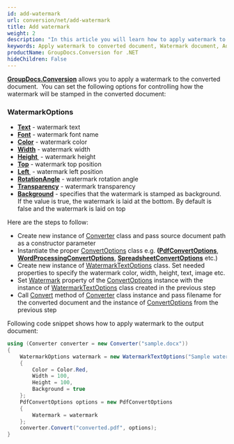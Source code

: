 ```yaml
---
id: add-watermark
url: conversion/net/add-watermark
title: Add watermark
weight: 2
description: "In this article you will learn how to apply watermark to document pages when convert document with GroupDocs.Conversion for .NET API."
keywords: Apply watermark to converted document, Watermark document, Add page watermark, Apply watermark, convert document
productName: GroupDocs.Conversion for .NET
hideChildren: False
---
```

**[GroupDocs.Conversion](https://products.groupdocs.com/conversion/net)** allows you to apply a watermark to the converted document.  You can set the following options for controlling how the watermark will be stamped in the converted document:

### WatermarkOptions

*   **[Text](https://apireference.groupdocs.com/conversion/net/groupdocs.conversion.options.convert/watermarktextoptions/properties/text)** - watermark text
*   **[Font](https://apireference.groupdocs.com/conversion/net/groupdocs.conversion.options.convert/watermarktextoptions/properties/watermarkfont)** - watermark font name
*   **[Color](https://apireference.groupdocs.com/conversion/net/groupdocs.conversion.options.convert/watermarktextoptions/properties/color)** - watermark color
*   **[Width](https://apireference.groupdocs.com/net/conversion/groupdocs.conversion.options.convert/watermarktextoptions/properties/width)** - watermark width
*   **[Height ](https://apireference.groupdocs.com/net/conversion/groupdocs.conversion.options.convert/watermarktextoptions/properties/height)** - watermark height
*   **[Top](https://apireference.groupdocs.com/net/conversion/groupdocs.conversion.options.convert/watermarktextoptions/properties/top)** - watermark top position
*   **[Left ](https://apireference.groupdocs.com/net/conversion/groupdocs.conversion.options.convert/watermarktextoptions/properties/left)** - watermark left position
*   **[RotationAngle](https://apireference.groupdocs.com/net/conversion/groupdocs.conversion.options.convert/watermarktextoptions/properties/rotationangle)** - watermark rotation angle
*   **[Transparency](https://apireference.groupdocs.com/net/conversion/groupdocs.conversion.options.convert/watermarktextoptions/properties/transparency)** - watermark transparency
*   **[Background](https://apireference.groupdocs.com/net/conversion/groupdocs.conversion.options.convert/watermarktextoptions/properties/background)** - specifies that the watermark is stamped as background. If the value is true, the watermark is laid at the bottom. By default is false and the watermark is laid on top
    

Here are the steps to follow:

*   Create new instance of [Converter](https://apireference.groupdocs.com/net/conversion/groupdocs.conversion/converter) class and pass source document path as a constructor parameter
*   Instantiate the proper [ConvertOptions](https://apireference.groupdocs.com/net/conversion/groupdocs.conversion.options.convert/convertoptions) class e.g. **([PdfConvertOptions](https://apireference.groupdocs.com/net/conversion/groupdocs.conversion.options.convert/pdfconvertoptions)**, **[WordProcessingConvertOptions](https://apireference.groupdocs.com/net/conversion/groupdocs.conversion.options.convert/wordprocessingconvertoptions)**, **[SpreadsheetConvertOptions](https://apireference.groupdocs.com/net/conversion/groupdocs.conversion.options.convert/spreadsheetconvertoptions)** etc.)
*   Create new instance of [WatermarkTextOptions](https://apireference-qa.groupdocs.com/conversion/net/groupdocs.conversion.options.convert/watermarktextoptions) class. Set needed properties to specify the watermark color, width, height, text, image etc.
*   Set [Watermark](https://apireference.groupdocs.com/conversion/net/groupdocs.conversion.options.convert.commonconvertoptions/1/properties/watermark) property of the [ConvertOptions](https://apireference.groupdocs.com/net/conversion/groupdocs.conversion.options.convert/convertoptions) instance with the instance of [WatermarkTextOptions](https://apireference-qa.groupdocs.com/conversion/net/groupdocs.conversion.options.convert/watermarktextoptions) class created in the previous step 
*   Call [Convert](https://apireference.groupdocs.com/net/conversion/groupdocs.conversion/converter/methods/convert/2) method of [Converter](https://apireference.groupdocs.com/net/conversion/groupdocs.conversion/converter) class instance and pass filename for the converted document and the instance of [ConvertOptions](https://apireference.groupdocs.com/net/conversion/groupdocs.conversion.options.convert/convertoptions) from the previous step

Following code snippet shows how to apply watermark to the output document:

```csharp
using (Converter converter = new Converter("sample.docx"))
{
    WatermarkOptions watermark = new WatermarkTextOptions("Sample watermark")
    {
        Color = Color.Red,
        Width = 100,
        Height = 100,
        Background = true
    };
    PdfConvertOptions options = new PdfConvertOptions
    {
        Watermark = watermark
    };
    converter.Convert("converted.pdf", options);
}
```
